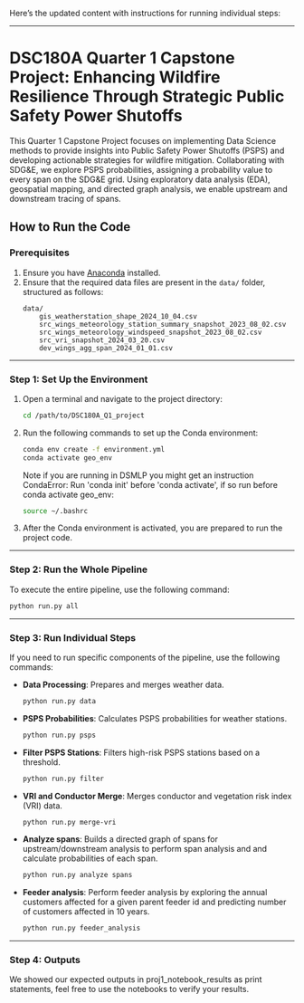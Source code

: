 Here’s the updated content with instructions for running individual steps:

---

# DSC180A Quarter 1 Capstone Project: Enhancing Wildfire Resilience Through Strategic Public Safety Power Shutoffs

This Quarter 1 Capstone Project focuses on implementing Data Science methods to provide insights into Public Safety Power Shutoffs (PSPS) and developing actionable strategies for wildfire mitigation. Collaborating with SDG&E, we explore PSPS probabilities, assigning a probability value to every span on the SDG&E grid. Using exploratory data analysis (EDA), geospatial mapping, and directed graph analysis, we enable upstream and downstream tracing of spans.

## How to Run the Code

### Prerequisites

1. Ensure you have [Anaconda](https://www.anaconda.com/products/distribution) installed.
2. Ensure that the required data files are present in the `data/` folder, structured as follows:
    ```
    data/
        gis_weatherstation_shape_2024_10_04.csv
        src_wings_meteorology_station_summary_snapshot_2023_08_02.csv
        src_wings_meteorology_windspeed_snapshot_2023_08_02.csv
        src_vri_snapshot_2024_03_20.csv
        dev_wings_agg_span_2024_01_01.csv
    ```

---

### Step 1: Set Up the Environment

1. Open a terminal and navigate to the project directory:
   ```bash
   cd /path/to/DSC180A_Q1_project
   ```

2. Run the following commands to set up the Conda environment:
   ```bash
   conda env create -f environment.yml
   conda activate geo_env
   ```
   Note if you are running in DSMLP you might get an instruction CondaError: Run 'conda init' before 'conda activate', if so run before conda activate geo_env:

   ```bash
   source ~/.bashrc
   ```

4. After the Conda environment is activated, you are prepared to run the project code.

---

### Step 2: Run the Whole Pipeline

To execute the entire pipeline, use the following command:
```bash
python run.py all
```

---

### Step 3: Run Individual Steps

If you need to run specific components of the pipeline, use the following commands:

- **Data Processing**: Prepares and merges weather data.
  ```bash
  python run.py data
  ```

- **PSPS Probabilities**: Calculates PSPS probabilities for weather stations.
  ```bash
  python run.py psps
  ```

- **Filter PSPS Stations**: Filters high-risk PSPS stations based on a threshold.
  ```bash
  python run.py filter
  ```

- **VRI and Conductor Merge**: Merges conductor and vegetation risk index (VRI) data.
  ```bash
  python run.py merge-vri
  ```

- **Analyze spans**: Builds a directed graph of spans for upstream/downstream analysis to perform span analysis and and calculate probabilities of each span.
  ```bash
  python run.py analyze spans
  ```

- **Feeder analysis**: Perform feeder analysis by exploring the annual customers affected for a given parent feeder id and predicting number of customers affected in 10 years.
  ```bash
  python run.py feeder_analysis
  ```

---

### Step 4: Outputs
We showed our expected outputs in proj1_notebook_results as print statements, feel free to use the notebooks to verify your results.